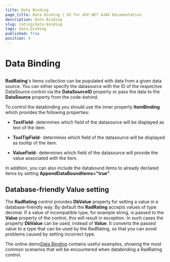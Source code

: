 ```yaml
---
title: Data Binding
page_title: Data Binding | UI for ASP.NET AJAX Documentation
description: Data Binding
slug: rating/data-binding
tags: data,binding
published: True
position: 4
---
```


# Data Binding



## 

__RadRating__'s Items collection can be populated with data from a given data source. You can either specify the datasource with the ID of the respective DataSource control via the __DataSourceID__ property or pass the data to the __DataSource__ property from the code-behind.

To control the databinding you should use the inner property __ItemBinding__ which provides the following properties:

* __TextField__- determines which field of the datasource will be displayed as text of the item.

* __ToolTipField__- determines which field of the datasource will be displayed as tooltip of the item.

* __ValueField__- determines which field of the datasource will provide the value associated with the item.

In addition, you can also include the databound items to already declared items by setting __AppendDataBoundItems="true"__.

## Database-friendly Value setting

The __RadRating__ control provides __DbValue__ property for setting a value in a database-friendly way. By default the __RadRating__ accepts values of type decimal. If a value of incompatible type, for example string, is passed to the __Value__ property of the control, this will result in exception. In such cases the property __DbValue__ can be used, instead of __Value__. It converts the passed value to a type that can be used by the RadRating, so that you can avoid problems caused by setting incorrect type.



The online demo[Data Binding](http://demos.telerik.com/aspnet-ajax/rating/examples/databinding/defaultcs.aspx) contains useful examples, showing the most common scenarios that will be encountered when databinding a RadRating control.
